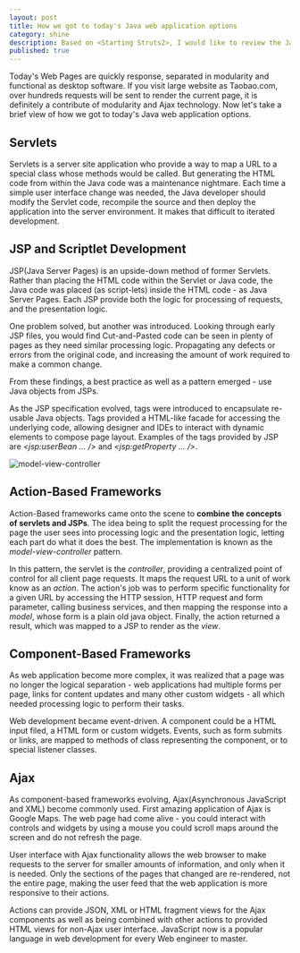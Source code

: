 ```yaml
---
layout: post
title: How we got to today's Java web application options
category: shine
description: Based on <Starting Struts2>, I would like to review the Java web development ages and make you get insights of how history goes in this field.
published: true
---
```


Today's Web Pages are quickly response, separated in modularity and functional as desktop software. If you visit large website as Taobao.com, over hundreds requests will be sent to render the current page, it is definitely a contribute of modularity and Ajax technology. Now let's take a brief view of how we got to today's Java web application options.

## Servlets
Servlets is a server site application who provide a way to map a URL to a special class whose methods would be called. But generating the HTML code from within the Java code was a maintenance nightmare. Each time a simple user interface change was needed, the Java developer should modify the Servlet code, recompile the source and then deploy the application into the server environment. It makes that difficult to iterated development.

## JSP and Scriptlet Development
JSP(Java Server Pages) is an upside-down method of former Servlets. Rather than placing the HTML code within the Servlet or Java code, the Java code was placed (as script-lets) inside the HTML code - as Java Server Pages. Each JSP provide both the logic for processing of requests, and the presentation logic.

One problem solved, but another was introduced. Looking through early JSP files, you would find Cut-and-Pasted code can be seen in plenty of pages as they need similar processing logic. Propagating any defects or errors from the original code, and increasing the amount of work required to make a common change.

From these findings, a best practice as well as a pattern emerged - use Java objects from JSPs.

As the JSP specification evolved, tags were introduced to encapsulate re-usable Java objects. Tags provided a HTML-like facade for accessing the underlying code, allowing designer and IDEs to interact with dynamic elements to compose page layout. Examples of the tags provided by JSP are *<jsp:userBean ... />* and *<jsp:getProperty ... />*.

![model-view-controller](http://findshine.qiniudn.com/servlet.gif "model-view-controller")

## Action-Based Frameworks
Action-Based frameworks came onto the scene to **combine the concepts of servlets and JSPs**.
The idea being to split the request processing for the page the user sees into processing logic and the presentation logic, letting each part do what it does the best. The implementation is known as the *model-view-controller* pattern.

In this pattern, the servlet is the *controller*, providing a centralized point of control for all client page requests. It maps the request URL to a unit of work know as an *action*. The action's job was to perform specific functionality for a given URL by accessing the HTTP session, HTTP request and form parameter, calling business services, and then mapping the response into a *model*, whose form is a plain old java object. Finally, the action returned a result, which was mapped to a JSP to render as the *view*.

## Component-Based Frameworks
As web application become more complex, it was realized that a page was no longer the logical separation - web applications had multiple forms per page, links for content updates and many other custom widgets - all which needed processing logic to perform their tasks.

Web development became event-driven. A component could be a HTML input filed, a HTML form or custom widgets. Events, such as form submits or links, are mapped to methods of class representing the component, or to special listener classes. 

## Ajax
As component-based frameworks evolving, Ajax(Asynchronous JavaScript and XML) become commonly used. First amazing application of Ajax is Google Maps. The web page had come alive - you could interact with controls and widgets by using a mouse you could scroll maps around the screen and do not refresh the page.

User interface with Ajax functionality allows the web browser to make requests to the server for smaller amounts of information, and only when it is needed. Only the sections of the pages that changed are re-rendered, not the entire page, making the user feed that the web application is more responsive to their actions.

Actions can provide JSON, XML or HTML fragment views for the Ajax components as well as being combined with other actions to provided HTML views for non-Ajax user interface. JavaScript now is a popular language in web development for every Web engineer to master.
